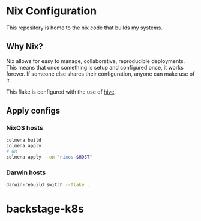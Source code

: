# Nix Configuration

This repository is home to the nix code that builds my systems.

## Why Nix?

Nix allows for easy to manage, collaborative, reproducible deployments. This means that once something is setup and configured once, it works forever. If someone else shares their configuration, anyone can make use of it.

This flake is configured with the use of [hive][hive].

## Apply configs

### NixOS hosts

```bash
colmena build
colmena apply
# OR
colmena apply --on "nixos-$HOST"
```

### Darwin hosts

```bash
darwin-rebuild switch --flake .
```

[hive]: https://github.com/divnix/hive

# backstage-k8s
